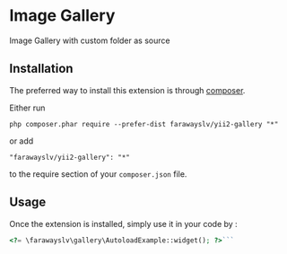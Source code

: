 Image Gallery
=============
Image Gallery with custom folder as source

Installation
------------

The preferred way to install this extension is through [composer](http://getcomposer.org/download/).

Either run

```
php composer.phar require --prefer-dist farawayslv/yii2-gallery "*"
```

or add

```
"farawayslv/yii2-gallery": "*"
```

to the require section of your `composer.json` file.


Usage
-----

Once the extension is installed, simply use it in your code by  :

```php
<?= \farawayslv\gallery\AutoloadExample::widget(); ?>```
